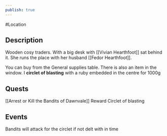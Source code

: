 ```yaml
---
publish: true
---
```


#Location 
## Description

Wooden cosy traders. With a big desk with [[Vivian Hearthfoot]] sat behind it. She runs the place with her husband [[Fedor Hearthfoot]].

You can buy from the General supplies table. There is also an item in the window. I **circlet of blasting** with a ruby embedded in the centre for 1000g
## Quests

[[Arrest or Kill the Bandits of Dawnvale]]
Reward Circlet of blasting

## Events
Bandits will attack for the circlet if not delt with in time


